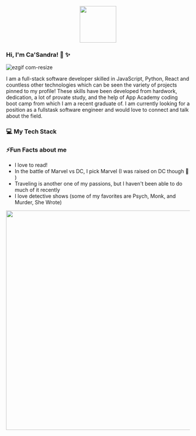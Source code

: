<div id="header" align="center">
  <img src="https://images.squarespace-cdn.com/content/v1/60763efeb30be37d8e58a9c9/1618381649730-KHJRHMCTXALO1V36GALR/giphy.gif" width="100"/>
</div>



### **Hi, I'm Ca'Sandra!** :wave: :sparkles: 

![ezgif com-resize](https://github.com/CaSandraSmith/CaSandraSmith/assets/123069069/2042b3f9-1e4b-4e08-9d4e-e6c7f318377d)

I am a full-stack software developer skilled in JavaScript, Python, React and countless other technologies which can be seen the variety of projects pinned to my profile! These skills have been developed from hardwork, dedication, a lot of provate study, and the help of App Academy coding boot camp from which I am a recent graduate of. I am currently looking for a position as a fullstask software engineer and would love to connect and talk about the field.

### :computer: **My Tech Stack**

### ⚡**Fun Facts about me**
- I love to read!
- In the battle of Marvel vs DC, I pick Marvel (I was raised on DC though :see_no_evil: )
- Traveling is another one of my passions, but I haven't been able to do much of it recently
- I love detective shows (some of my favorites are Psych, Monk, and Murder, She Wrote)

<div id="header" align="center">
  <img src="https://github.com/CaSandraSmith/CaSandraSmith/assets/123069069/92db2e36-99c9-4aa7-88a7-b696544c8aa1" width="600"/>
</div>


<!--
**CaSandraSmith/CaSandraSmith** is a ✨ _special_ ✨ repository because its `README.md` (this file) appears on your GitHub profile.

Here are some ideas to get you started:

- 🔭 I’m currently working on ...
- 🌱 I’m currently learning ...
- 👯 I’m looking to collaborate on ...
- 🤔 I’m looking for help with ...
- 💬 Ask me about ...
- 📫 How to reach me: ...
- 😄 Pronouns: ...
- ⚡ Fun fact: ...
-->
